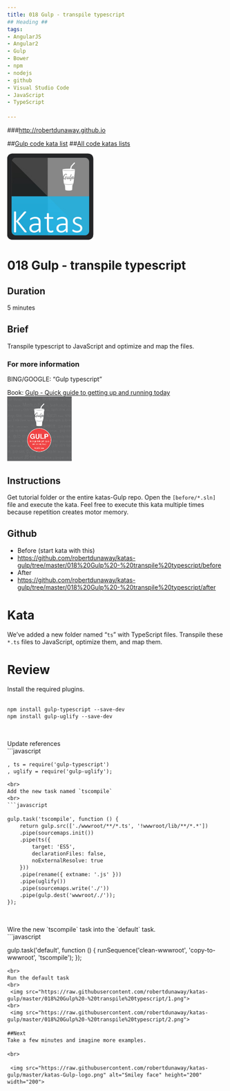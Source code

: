 ```yaml
---
title: 018 Gulp - transpile typescript
## Heading ##
tags: 
- AngularJS
- Angular2
- Gulp
- Bower
- npm
- nodejs
- github
- Visual Studio Code
- JavaScript
- TypeScript

---
```


###http://robertdunaway.github.io

##[Gulp code kata list](http://mycodekatas.github.io/gulp.html)
##[All code katas lists](http://mycodekatas.github.io/)

 <img src="https://raw.githubusercontent.com/robertdunaway/katas-gulp/master/katas-Gulp-logo.png" alt="Smiley face" height="200" width="200"> 

# 018 Gulp - transpile typescript

## Duration
5 minutes

## Brief
Transpile typescript to JavaScript and optimize and map the files.

### For more information 
BING/GOOGLE: “Gulp typescript”

Book: 
[Gulp - Quick guide to getting up and running today](http://www.amazon.com/Gulp-Quick-guide-getting-running-ebook/dp/B010NXMFF6/)
<br>
<img src="https://raw.githubusercontent.com/robertdunaway/gulp-book/master/bookcoverimage.PNG" alt="Smiley face" height="150" width="150">



## Instructions
Get tutorial folder or the entire katas-Gulp repo.
Open the `[before/*.sln]` file and execute the kata.
Feel free to execute this kata multiple times because repetition creates motor memory.

## Github
 - Before (start kata with this)
  - https://github.com/robertdunaway/katas-gulp/tree/master/018%20Gulp%20-%20transpile%20typescript/before
 - After
  - https://github.com/robertdunaway/katas-gulp/tree/master/018%20Gulp%20-%20transpile%20typescript/after


# Kata
We’ve added a new folder named “`ts`” with TypeScript files.  Transpile these `*.ts` files to JavaScript, optimize them, and map them.

# Review
Install the required plugins.
<br>
```

npm install gulp-typescript --save-dev
npm install gulp-uglify --save-dev


```
<br>
Update references
<br>
```javascript

    , ts = require('gulp-typescript')
    , uglify = require('gulp-uglify');


```
<br>
Add the new task named `tscompile`
<br>
```javascript

gulp.task('tscompile', function () {
    return gulp.src(['./wwwroot/**/*.ts', '!wwwroot/lib/**/*.*'])
    .pipe(sourcemaps.init())
    .pipe(ts({
        target: 'ES5',
        declarationFiles: false,
        noExternalResolve: true
    }))
    .pipe(rename({ extname: '.js' }))
    .pipe(uglify())
    .pipe(sourcemaps.write('./'))
    .pipe(gulp.dest('wwwroot/./'));
});


```
<br>
Wire the new `tscompile` task into the `default` task.
<br>
```javascript

gulp.task('default', function () {
    runSequence('clean-wwwroot', 'copy-to-wwwroot', 'tscompile');
});


```
<br>
Run the default task
<br>
 <img src="https://raw.githubusercontent.com/robertdunaway/katas-gulp/master/018%20Gulp%20-%20transpile%20typescript/1.png"> 
<br>
 <img src="https://raw.githubusercontent.com/robertdunaway/katas-gulp/master/018%20Gulp%20-%20transpile%20typescript/2.png"> 

##Next
Take a few minutes and imagine more examples. 

<br>

 <img src="https://raw.githubusercontent.com/robertdunaway/katas-gulp/master/katas-Gulp-logo.png" alt="Smiley face" height="200" width="200"> 